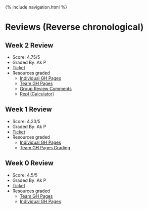 {% include navigation.html %}

# Reviews (Reverse chronological)

## Week 2 Review
- Score: 4.75/5
- Graded By: Ak P
- [Ticket](https://github.com/kylem314/btbw/issues/11#issuecomment-1082210341)
- Resources graded
  - [Individual GH Pages](https://kylem314.github.io/CSA-Tri-3/)
  - [Team GH Pages](https://kylem314.github.io/btbw/)
  - [Group Review Comments](https://github.com/gracele246/theshop/issues/12#issuecomment-1079214014)
  - [Repl (Calculator)](https://replit.com/@KyleMyint/CSA-Tri-3#Calculator.java)

## Week 1 Review
- Score: 4.23/5
- Graded By: Ak P
- [Ticket](https://github.com/kylem314/CSA-Tri-3/issues/1)
- Resources graded
  - [Individual GH Pages](https://kylem314.github.io/CSA-Tri-3/)
  - [Team GH Pages Grading](https://github.com/kylem314/btbw/issues/9#issuecomment-1072627130)

## Week 0 Review
- Score: 4.5/5
- Graded By: Ak P
- [Ticket](https://github.com/kylem314/btbw/issues/6)
- Resources graded
  - [Team GH Pages](https://kylem314.github.io/btbw/) 
  - [Individual GH Pages](https://kylem314.github.io/CSA-Tri-3/) 
